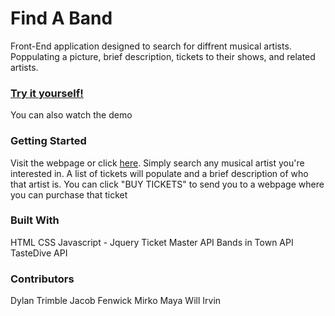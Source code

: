 # Find A Band

Front-End application designed to search for diffrent musical artists. Poppulating a picture, brief description, tickets to their shows, and related artists.

### [Try it yourself!](https://jakefen.github.io/findaband/)

You can also watch the demo


### Getting Started

Visit the webpage or click [here](https://jakefen.github.io/findaband/). Simply search any musical artist you're interested in. A list of tickets will populate and a brief description of who that artist is. You can click "BUY TICKETS" to send you to a webpage where you can purchase that ticket

### Built With

HTML
CSS
Javascript - Jquery
Ticket Master API
Bands in Town API
TasteDive API

### Contributors

Dylan Trimble
Jacob Fenwick
Mirko Maya
Will Irvin
